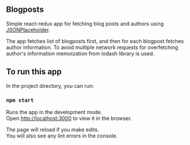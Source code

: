 ## Blogposts

Simple react-redux app for fetching blog posts and authors using [JSONPlaceholder](https://jsonplaceholder.typicode.com).

The app fetches list of blogposts first, and then for each blogpost fetches author information. To avoid multiple network requests for overfetching author's information memoization from lodash library is used.

## To run this app

In the project directory, you can run:

### `npm start`

Runs the app in the development mode.<br>
Open [http://localhost:3000](http://localhost:3000) to view it in the browser.

The page will reload if you make edits.<br>
You will also see any lint errors in the console.

